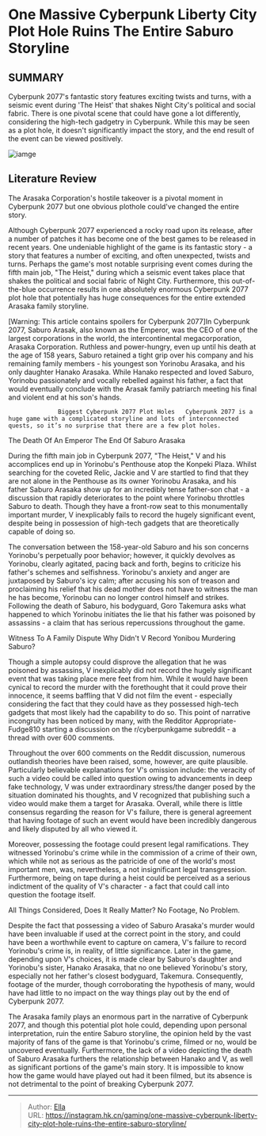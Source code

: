 # One Massive Cyberpunk Liberty City Plot Hole Ruins The Entire Saburo Storyline


## SUMMARY 



  Cyberpunk 2077&#39;s fantastic story features exciting twists and turns, with a seismic event during &#39;The Heist&#39; that shakes Night City&#39;s political and social fabric.   There is one pivotal scene that could have gone a lot differently, considering the high-tech gadgetry in Cyberpunk.   While this may be seen as a plot hole, it doesn&#39;t significantly impact the story, and the end result of the event can be viewed positively.  

![iamge](https://static1.srcdn.com/wordpress/wp-content/uploads/2023/11/one-massive-cyberpunk-liberty-city-plot-hole-ruins-the-entire-saburo-storyline.jpg)

## Literature Review

The Arasaka Corporation&#39;s hostile takeover is a pivotal moment in Cyberpunk 2077 but one obvious plothole could&#39;ve changed the entire story.




Although Cyberpunk 2077 experienced a rocky road upon its release, after a number of patches it has become one of the best games to be released in recent years. One undeniable highlight of the game is its fantastic story - a story that features a number of exciting, and often unexpected, twists and turns. Perhaps the game&#39;s most notable surprising event comes during the fifth main job, &#34;The Heist,&#34; during which a seismic event takes place that shakes the political and social fabric of Night City. Furthermore, this out-of-the-blue occurrence results in one absolutely enormous Cyberpunk 2077 plot hole that potentially has huge consequences for the entire extended Arasaka family storyline.




[Warning: This article contains spoilers for Cyberpunk 2077]In Cyberpunk 2077, Saburo Arasak, also known as the Emperor, was the CEO of one of the largest corporations in the world, the intercontinental megacorporation, Arasaka Corporation. Ruthless and power-hungry, even up until his death at the age of 158 years, Saburo retained a tight grip over his company and his remaining family members - his youngest son Yorinobu Arasaka, and his only daughter Hanako Arasaka. While Hanako respected and loved Saburo, Yorinobu passionately and vocally rebelled against his father, a fact that would eventually conclude with the Arasak family patriarch meeting his final and violent end at his son&#39;s hands.

                  Biggest Cyberpunk 2077 Plot Holes   Cyberpunk 2077 is a huge game with a complicated storyline and lots of interconnected quests, so it’s no surprise that there are a few plot holes.    


 The Death Of An Emperor 
The End Of Saburo Arasaka
          




During the fifth main job in Cyberpunk 2077, &#34;The Heist,&#34; V and his accomplices end up in Yorinobu&#39;s Penthouse atop the Konpeki Plaza. Whilst searching for the coveted Relic, Jackie and V are startled to find that they are not alone in the Penthouse as its owner Yorinobu Arasaka, and his father Saburo Arasaka show up for an incredibly tense father-son chat - a discussion that rapidly deteriorates to the point where Yorinobu throttles Saburo to death. Though they have a front-row seat to this monumentally important murder, V inexplicably fails to record the hugely significant event, despite being in possession of high-tech gadgets that are theoretically capable of doing so.

The conversation between the 158-year-old Saburo and his son concerns Yorinobu&#39;s perpetually poor behavior; however, it quickly devolves as Yorinobu, clearly agitated, pacing back and forth, begins to criticize his father&#39;s schemes and selfishness. Yorinobu&#39;s anxiety and anger are juxtaposed by Saburo&#39;s icy calm; after accusing his son of treason and proclaiming his relief that his dead mother does not have to witness the man he has become, Yorinobu can no longer control himself and strikes. Following the death of Saburo, his bodyguard, Goro Takemura asks what happened to which Yorinobu initiates the lie that his father was poisoned by assassins - a claim that has serious repercussions throughout the game.






 Witness To A Family Dispute 
Why Didn&#39;t V Record Yonibou Murdering Saburo?
         

Though a simple autopsy could disprove the allegation that he was poisoned by assassins, V inexplicably did not record the hugely significant event that was taking place mere feet from him. While it would have been cynical to record the murder with the forethought that it could prove their innocence, it seems baffling that V did not film the event - especially considering the fact that they could have as they possessed high-tech gadgets that most likely had the capability to do so. This point of narrative incongruity has been noticed by many, with the Redditor Appropriate-Fudge810 starting a discussion on the r/cyberpunkgame subreddit - a thread with over 600 comments.


 




Throughout the over 600 comments on the Reddit discussion, numerous outlandish theories have been raised, some, however, are quite plausible. Particularly believable explanations for V&#39;s omission include: the veracity of such a video could be called into question owing to advancements in deep fake technology, V was under extraordinary stress/the danger posed by the situation dominated his thoughts, and V recognized that publishing such a video would make them a target for Arasaka. Overall, while there is little consensus regarding the reason for V&#39;s failure, there is general agreement that having footage of such an event would have been incredibly dangerous and likely disputed by all who viewed it.

Moreover, possessing the footage could present legal ramifications. They witnessed Yorinobu&#39;s crime while in the commission of a crime of their own, which while not as serious as the patricide of one of the world&#39;s most important men, was, nevertheless, a not insignificant legal transgression. Furthermore, being on tape during a heist could be perceived as a serious indictment of the quality of V&#39;s character - a fact that could call into question the footage itself.






 All Things Considered, Does It Really Matter? 
No Footage, No Problem.
          

Despite the fact that possessing a video of Saburo Arasaka&#39;s murder would have been invaluable if used at the correct point in the story, and could have been a worthwhile event to capture on camera, V&#39;s failure to record Yorinobu&#39;s crime is, in reality, of little significance. Later in the game, depending upon V&#39;s choices, it is made clear by Saburo&#39;s daughter and Yorinobu&#39;s sister, Hanako Arasaka, that no one believed Yorinobu&#39;s story, especially not her father&#39;s closest bodyguard, Takemura. Consequently, footage of the murder, though corroborating the hypothesis of many, would have had little to no impact on the way things play out by the end of Cyberpunk 2077.

The Arasaka family plays an enormous part in the narrative of Cyberpunk 2077, and though this potential plot hole could, depending upon personal interpretation, ruin the entire Saburo storyline, the opinion held by the vast majority of fans of the game is that Yorinobu&#39;s crime, filmed or no, would be uncovered eventually. Furthermore, the lack of a video depicting the death of Saburo Arasaka furthers the relationship between Hanako and V, as well as significant portions of the game&#39;s main story. It is impossible to know how the game would have played out had it been filmed, but its absence is not detrimental to the point of breaking Cyberpunk 2077.






---

> Author: [Ella](https://instagram.hk.cn/)  
> URL: https://instagram.hk.cn/gaming/one-massive-cyberpunk-liberty-city-plot-hole-ruins-the-entire-saburo-storyline/  

